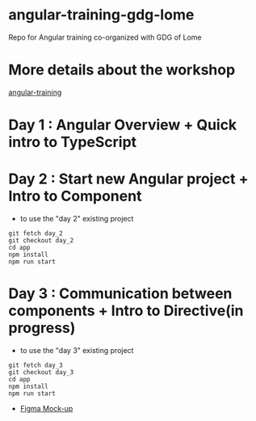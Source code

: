 # angular-training-gdg-lome

Repo for Angular training co-organized with GDG of Lome

# More details about the workshop

[angular-training](https://rblmdst.github.io/angular-training-gdg-lome/)

# Day 1 : Angular Overview + Quick intro to TypeScript

# Day 2 : Start new Angular project + Intro to Component

- to use the "day 2" existing project

```
git fetch day_2
git checkout day_2
cd app
npm install
npm run start
```

# Day 3 : Communication between components + Intro to Directive(in progress)

- to use the "day 3" existing project

```
git fetch day_3
git checkout day_3
cd app
npm install
npm run start
```

- [Figma Mock-up](https://www.figma.com/file/LIuuSL8mPBJIR01BoPtrYi/Untitled?type=design&node-id=834-2&mode=design&t=CaBlhlHHE1ptbCQ9-0)
